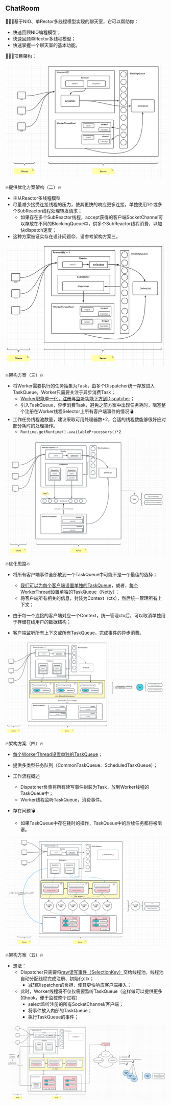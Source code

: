 ## ChatRoom

🚀🚀🚀基于NIO、单Rector多线程模型实现的聊天室，它可以帮助你：

- 快速回顾NIO编程模型；
- 快速回顾单Rector多线程模型；
- 快速掌握一个聊天室的基本功能。

🚀🚀🚀项目架构：

 ![Project Structure](https://github.com/MagicFollower/chatroom/blob/main/docs/img/structure.png)

🔥提供优化方案架构（二）🔥

- 主从Reactor多线程模型
- 尽量减少接受连接线程的压力，使其更快的响应更多连接，单独使用1个或多个SubReactor线程处理转发请求；
  - 如果存在多个SubReactor线程，accept获得的客户端SocketChannel可以存放在不同的BlockingQueue中，供多个SubReactor线程消费，以加快dispatch速度；
- 这种方案被证实存在设计问题😟，请参考架构方案三。

 ![Project Structure](https://github.com/MagicFollower/chatroom/blob/main/docs/img/update-structure.png)

🔥架构方案（三）🔥

- 将Worker需要执行的任务抽象为Task，由多个Dispatcher统一存放进入TaskQueue，Worker只需要关注于异步消费Task；
  - <u>Worker职能单一化，注册与监听功能下方到Dispatcher</u>；
  - 引入TaskQueue，异步消费Task，避免之前方案中出现任务耗时，阻塞整个注册在Worker线程Selector上所有客户端事件的情况💣
- 工作任务线程池数量，建议采取可用处理器数*2，合适的线程数能够很好应对部分耗时的处理操作。
  - ```Runtime.getRuntime().availableProcessors()*2```

 ![Project Structure](https://github.com/MagicFollower/chatroom/blob/main/docs/img/update-structure-2.png)

🔥优化思路🔥

- 将所有客户端事件全部放到一个TaskQueue中可能不是一个最佳的选择；
  - <u>我们可以为每个客户端设置单独的TaskQueue</u>，或者，<u>每个WorkerThread设置单独的TaskQueue（Netty）</u>；
  - 将客户端所有相关的信息，封装为Context（ctx），然后统一管理所有上下文；

- 由于每一个连接的客户端对应一个Context，统一管理ctx后，可以取消单独用于存储在线用户的数据结构；
- 客户端监听所有上下文或所有TaskQueue，完成事件的异步消费。

 ![Project Structure](https://github.com/MagicFollower/chatroom/blob/main/docs/img/update-structure-3.png)

🔥架构方案（四）🔥

- <u>每个WorkerThread设置单独的TaskQueue</u>；
- 提供多类型任务队列（CommonTaskQueue、ScheduledTaskQueue）；
- 工作流程概述
  - Dispatcher负责将所有读写事件封装为Task，放到Worker线程的TaskQueue中；
  - Worker线程监听TaskQueue，消费事件。

- 存在问题💣
  - 如果TaskQueue中存在耗时的操作，TaskQueue中的后续任务都将被阻塞。



 ![Project Structure](https://github.com/MagicFollower/chatroom/blob/main/docs/img/update-structure-4.png)

🔥架构方案（五）🔥

- 想法：
  - Dispatcher只需要将<u>raw读写事件（SelectionKey）</u>交给线程池，线程池自动分配线程完成注册、初始化ctx；
    - 减轻Dispatcher的负担，使其更快响应客户端接入；
  - 此时，Worker线程将不仅仅需要监听TaskQueue（这样做可以提供更多的hook，便于监控整个过程）
    - select监听注册的所有SocketChannel/客户端；
    - 将事件放入内部的TaskQueue；
    - 执行TaskQueue的事件；

 ![Project Structure](https://github.com/MagicFollower/chatroom/blob/main/docs/img/update-structure-5.png)

